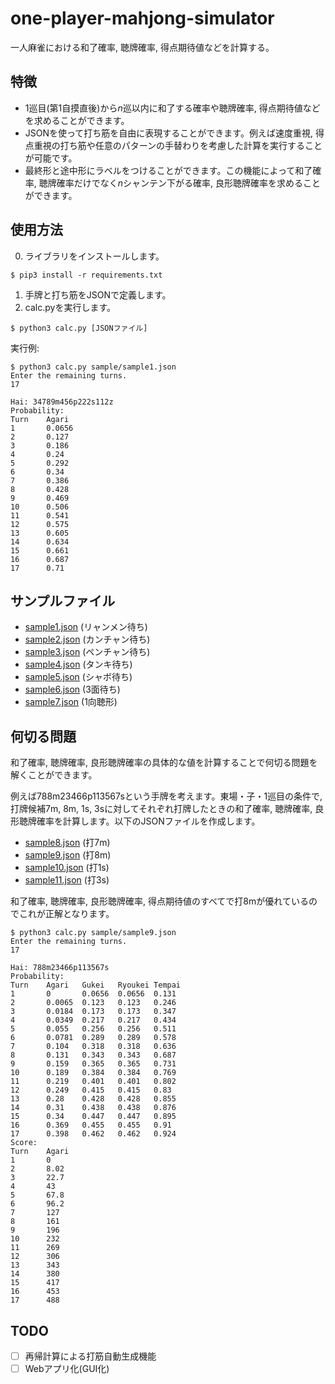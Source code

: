 # one-player-mahjong-simulator

一人麻雀における和了確率, 聴牌確率, 得点期待値などを計算する。

## 特徴
- 1巡目(第1自摸直後)から*n*巡以内に和了する確率や聴牌確率, 得点期待値などを求めることができます。
- JSONを使って打ち筋を自由に表現することができます。例えば速度重視, 得点重視の打ち筋や任意のパターンの手替わりを考慮した計算を実行することが可能です。
- 最終形と途中形にラベルをつけることができます。この機能によって和了確率, 聴牌確率だけでなく*n*シャンテン下がる確率, 良形聴牌確率を求めることができます。

## 使用方法
0. ライブラリをインストールします。
```
$ pip3 install -r requirements.txt
```
1. 手牌と打ち筋をJSONで定義します。
2. calc.pyを実行します。
```
$ python3 calc.py [JSONファイル]
```
実行例:
```
$ python3 calc.py sample/sample1.json
Enter the remaining turns.
17

Hai: 34789m456p222s112z
Probability:
Turn    Agari
1       0.0656
2       0.127
3       0.186
4       0.24
5       0.292
6       0.34
7       0.386
8       0.428
9       0.469
10      0.506
11      0.541
12      0.575
13      0.605
14      0.634
15      0.661
16      0.687
17      0.71
```

## サンプルファイル
- [sample1.json](sample1.json) (リャンメン待ち)
- [sample2.json](sample2.json) (カンチャン待ち)
- [sample3.json](sample3.json) (ペンチャン待ち)
- [sample4.json](sample4.json) (タンキ待ち)
- [sample5.json](sample5.json) (シャボ待ち)
- [sample6.json](sample6.json) (3面待ち)
- [sample7.json](sample7.json) (1向聴形)

## 何切る問題
和了確率, 聴牌確率, 良形聴牌確率の具体的な値を計算することで何切る問題を解くことができます。

例えば788m23466p113567sという手牌を考えます。東場・子・1巡目の条件で, 打牌候補7m, 8m, 1s, 3sに対してそれぞれ打牌したときの和了確率, 聴牌確率, 良形聴牌確率を計算します。以下のJSONファイルを作成します。

- [sample8.json](sample8.json) (打7m)
- [sample9.json](sample9.json) (打8m)
- [sample10.json](sample10.json) (打1s)
- [sample11.json](sample11.json) (打3s)

和了確率, 聴牌確率, 良形聴牌確率, 得点期待値のすべてで打8mが優れているのでこれが正解となります。

```
$ python3 calc.py sample/sample9.json
Enter the remaining turns.
17

Hai: 788m23466p113567s
Probability:
Turn    Agari   Gukei   Ryoukei Tempai
1       0       0.0656  0.0656  0.131
2       0.0065  0.123   0.123   0.246
3       0.0184  0.173   0.173   0.347
4       0.0349  0.217   0.217   0.434
5       0.055   0.256   0.256   0.511
6       0.0781  0.289   0.289   0.578
7       0.104   0.318   0.318   0.636
8       0.131   0.343   0.343   0.687
9       0.159   0.365   0.365   0.731
10      0.189   0.384   0.384   0.769
11      0.219   0.401   0.401   0.802
12      0.249   0.415   0.415   0.83
13      0.28    0.428   0.428   0.855
14      0.31    0.438   0.438   0.876
15      0.34    0.447   0.447   0.895
16      0.369   0.455   0.455   0.91
17      0.398   0.462   0.462   0.924
Score:
Turn    Agari
1       0
2       8.02
3       22.7
4       43
5       67.8
6       96.2
7       127
8       161
9       196
10      232
11      269
12      306
13      343
14      380
15      417
16      453
17      488
```

## TODO
- [ ] 再帰計算による打筋自動生成機能
- [ ] Webアプリ化(GUI化)
